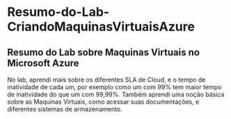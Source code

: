 # Resumo-do-Lab-CriandoMaquinasVirtuaisAzure
## Resumo do Lab sobre Maquinas Virtuais no Microsoft Azure

No lab, aprendi mais sobre os diferentes SLA de Cloud, e o tempo de inatividade de cada um, por exemplo como um com 99% tem maior tempo de inatividade do que um com 99,99%. Também aprendi uma noção básica sobre as Maquinas Virtuais, como acessar suas documentações, e diferentes sistemas de armazenamento.
